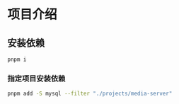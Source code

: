 # 项目介绍

## 安装依赖

```
pnpm i
```

### 指定项目安装依赖

```bash
pnpm add -S mysql --filter "./projects/media-server"
```
